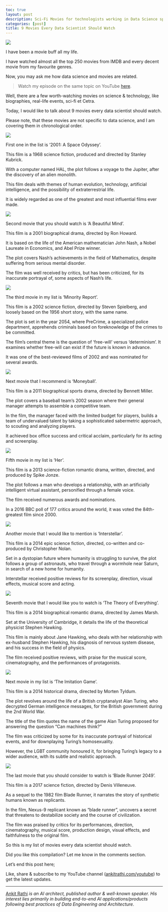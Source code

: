 ```yaml
---
toc: true
layout: post
description: Sci-Fi Movies for technologists working in Data Science space.
categories: [post]
title: 9 Movies Every Data Scientist Should Watch
---
```


![](https://cdn-images-1.medium.com/max/800/1*UGXvhKGjcQS04pzwVK8dqw.png)

I have been a movie buff all my life.

I have watched almost all the top 250 movies from IMDB and every decent movie
from my favourite genres.

Now, you may ask me how data science and movies are related.

> Watch my episode on the same topic on YouTube
> [here](https://www.youtube.com/watch?v=GXj421me3O0).

Well, there are a few worth-watching movies on science & technology, like
biographies, real-life events, sci-fi et Cetra.

Today, I would like to talk about 9 movies every data scientist should watch.

Please note, that these movies are not specific to data science, and I am
covering them in chronological order.

![](https://cdn-images-1.medium.com/max/800/1*LkJlf7-jfAJ1CphoBWOJkg.png)

First one in the list is ‘2001: A Space Odyssey’.

This film is a 1968 science fiction, produced and directed by Stanley Kubrick.

With a computer named HAL, the plot follows a voyage to the Jupiter, after the
discovery of an alien monolith.

This film deals with themes of human evolution, technology, artificial
intelligence, and the possibility of extraterrestrial life.

It is widely regarded as one of the greatest and most influential films ever
made.

![](https://cdn-images-1.medium.com/max/800/1*Zx6YsgPx4tWsVENcE9MRjw.png)

Second movie that you should watch is ‘A Beautiful Mind’.

This film is a 2001 biographical drama, directed by Ron Howard.

It is based on the life of the American mathematician John Nash, a Nobel
Laureate in Economics, and Abel Prize winner.

The plot covers Nash’s achievements in the field of Mathematics, despite
suffering from serious mental disorder.

The film was well received by critics, but has been criticized, for its
inaccurate portrayal of, some aspects of Nash’s life.

![](https://cdn-images-1.medium.com/max/800/1*I5ixP1V6D7ro4q2Tn0p-7w.png)

The third movie in my list is ‘Minority Report’.

This film is a 2002 science fiction, directed by Steven Spielberg, and loosely
based on the 1956 short story, with the same name.

The plot is set in the year 2054, where PreCrime, a specialized police
department, apprehends criminals based on foreknowledge of the crimes to be
committed.

The film’s central theme is the question of ‘free-will’ versus ‘determinism’. It
examines whether free-will can exist if the future is known in advance.

It was one of the best-reviewed films of 2002 and was nominated for several
awards.

![](https://cdn-images-1.medium.com/max/800/1*A3V8rihTDebepJWxDTCpNw.png)

Next movie that I recommend is ‘Moneyball’.

This film is a 2011 biographical sports drama, directed by Bennett Miller.

The plot covers a baseball team’s 2002 season where their general manager
attempts to assemble a competitive team.

In the film, the manager faced with the limited budget for players, builds a
team of undervalued talent by taking a sophisticated sabermetric approach, to
scouting and analyzing players.

It achieved box office success and critical acclaim, particularly for its acting
and screenplay.

![](https://cdn-images-1.medium.com/max/800/1*0n7cbrSCvpNoVopjCXoV7Q.png)

Fifth movie in my list is ‘Her’.

This film is a 2013 science-fiction romantic drama, written, directed, and
produced by Spike Jonze.

The plot follows a man who develops a relationship, with an artificially
intelligent virtual assistant, personified through a female voice.

The film received numerous awards and nominations.

In a 2016 BBC poll of 177 critics around the world, it was voted the
84th-greatest film since 2000.

![](https://cdn-images-1.medium.com/max/800/1*VWfyVEPO2Jv_cKEukTLttw.png)

Another movie that I would like to mention is ‘Interstellar’.

This film is a 2014 epic science fiction, directed, co-written and co-produced
by Christopher Nolan.

Set in a dystopian future where humanity is struggling to survive, the plot
follows a group of astronauts, who travel through a wormhole near Saturn, in
search of a new home for humanity.

Interstellar received positive reviews for its screenplay, direction, visual
effects, musical score and acting.

![](https://cdn-images-1.medium.com/max/800/1*2Q0AsMdYx64ArRc23fBu-w.png)

Seventh movie that I would like you to watch is ‘The Theory of Everything’.

This film is a 2014 biographical romantic drama, directed by James Marsh.

Set at the University of Cambridge, it details the life of the theoretical
physicist Stephen Hawking.

This film is mainly about Jane Hawking, who deals with her relationship with
ex-husband Stephen Hawking, his diagnosis of nervous system disease, and his
success in the field of physics.

The film received positive reviews, with praise for the musical score,
cinematography, and the performances of protagonists.

![](https://cdn-images-1.medium.com/max/800/1*8CrYL-H-52rBtXLwLvLq2g.png)

Next movie in my list is ‘The Imitation Game’.

This film is a 2014 historical drama, directed by Morten Tyldum.

The plot revolves around the life of a British cryptanalyst Alan Turing, who
decrypted German intelligence messages, for the British government during the
2nd World War.

The title of the film quotes the name of the game Alan Turing proposed for
answering the question “Can machines think?”

The film was criticized by some for its inaccurate portrayal of historical
events, and for downplaying Turing’s homosexuality.

However, the LGBT community honoured it, for bringing Turing’s legacy to a wider
audience, with its subtle and realistic approach.

![](https://cdn-images-1.medium.com/max/800/1*drqD11hFhKfR7h2tZr10aA.png)

The last movie that you should consider to watch is ‘Blade Runner 2049’.

This film is a 2017 science fiction, directed by Denis Villeneuve.

As a sequel to the 1982 film Blade Runner, it narrates the story of synthetic
humans known as replicants.

In the film, Nexus-9 replicant known as “blade runner”, uncovers a secret that
threatens to destabilize society and the course of civilization.

The film was praised by critics for its performances, direction, cinematography,
musical score, production design, visual effects, and faithfulness to the
original film.

So this is my list of movies every data scientist should watch.

Did you like this compilation? Let me know in the comments section.

Let’s end this post here;

Like, share & subscribe to my YouTube channel
([ankitrathi.com/youtube](https://www.youtube.com/channel/UCrIv4EU2tFX8VhhT0oCnDnw))
to get the latest updates.

*****

[Ankit Rathi](https://www.ankitrathi.com/) *is an AI architect, published author
& well-known speaker. His interest lies primarily in building end-to-end AI
applications/products following best practices of Data Engineering and
Architecture.*

